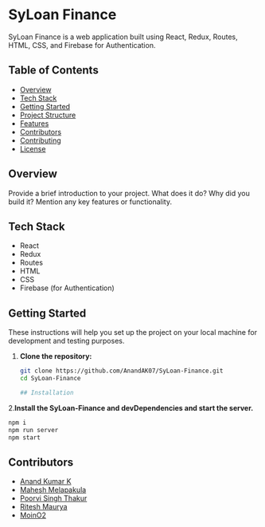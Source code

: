 # SyLoan Finance

SyLoan Finance is a web application built using React, Redux, Routes, HTML, CSS, and Firebase for Authentication.

## Table of Contents

- [Overview](#overview)
- [Tech Stack](#tech-stack)
- [Getting Started](#getting-started)
- [Project Structure](#project-structure)
- [Features](#features)
- [Contributors](#contributors)
- [Contributing](#contributing)
- [License](#license)

## Overview

Provide a brief introduction to your project. What does it do? Why did you build it? Mention any key features or functionality.

## Tech Stack

- React
- Redux
- Routes
- HTML
- CSS
- Firebase (for Authentication)

## Getting Started

These instructions will help you set up the project on your local machine for development and testing purposes.

1. **Clone the repository:**

   ```bash
   git clone https://github.com/AnandAK07/SyLoan-Finance.git
   cd SyLoan-Finance

   ## Installation

2.**Install the SyLoan-Finance and devDependencies and start the server.**

```sh
npm i
npm run server
npm start
```
## Contributors

- [Anand Kumar K](https://github.com/AnandAK07)
- [Mahesh Melapakula](https://github.com/Maheshmelapakula)
- [Poorvi Singh Thakur](https://github.com/Poorvi0807)
- [Ritesh Maurya](https://github.com/riteshmaurya089)
- [MoinO2](https://github.com/moinO2)
